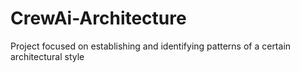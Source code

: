 # CrewAi-Architecture
Project focused on establishing and identifying patterns of a certain architectural style
